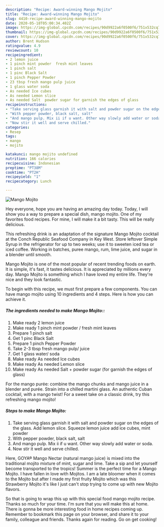```yaml
---
description: "Recipe: Award-winning Mango Mojito"
title: "Recipe: Award-winning Mango Mojito"
slug: 4410-recipe-award-winning-mango-mojito
date: 2020-05-18T05:00:34.402Z
image: https://img-global.cpcdn.com/recipes/90d9922a6f0500f6/751x532cq70/mango-mojito-recipe-main-photo.jpg
thumbnail: https://img-global.cpcdn.com/recipes/90d9922a6f0500f6/751x532cq70/mango-mojito-recipe-main-photo.jpg
cover: https://img-global.cpcdn.com/recipes/90d9922a6f0500f6/751x532cq70/mango-mojito-recipe-main-photo.jpg
author: Brent Hudson
ratingvalue: 4.9
reviewcount: 10
recipeingredient:
- 2 lemon juice
- 1 pinch mint powder  fresh mint leaves
- 1 pinch salt
- 1 pinc Black Salt
- 1 pinch Pepper Powder
- 23 tbsp fresh mango pulp juice
- 1 glass water soda
- As needed Ice cubes
- As needed Lemon slice
- As needed Salt  powder sugar for garnish the edges of glass
recipeinstructions:
- "Take serving glass garnish it with salt and powder sugar on the edges of the glass. Add lemon slice. Squeeze lemon juice add ice cubes, mint powder"
- "With pepper powder, black salt, salt"
- "And mango pulp. Mix ii if u want. Other way slowly add water or soda."
- "Now stir it well and serve chilled."
categories:
- Resep
tags:
- mango
- mojito

katakunci: mango mojito undefined
nutrition: 166 calories
recipecuisine: Indonesian
preptime: "PT38M"
cooktime: "PT2H"
recipeyield: "1"
recipecategory: Lunch

---
```



![Mango Mojito](https://img-global.cpcdn.com/recipes/90d9922a6f0500f6/751x532cq70/mango-mojito-recipe-main-photo.jpg)

Hey everyone, hope you are having an amazing day today. Today, I will show you a way to prepare a special dish, mango mojito. One of my favorites food recipes. For mine, I will make it a bit tasty. This will be really delicious.

This refreshing drink is an adaptation of the signature Mango Mojito cocktail at the Conch Republic Seafood Company in Key West. Store leftover Simple Syrup in the refrigerator for up to two weeks; use it to sweeten iced tea or iced coffee. Working in batches, puree mango, rum, lime juice, and sugar in a blender until smooth.

Mango Mojito is one of the most popular of recent trending foods on earth. It is simple, it's fast, it tastes delicious. It is appreciated by millions every day. Mango Mojito is something which I have loved my entire life. They're nice and they look fantastic.


To begin with this recipe, we must first prepare a few components. You can have mango mojito using 10 ingredients and 4 steps. Here is how you can achieve it.

##### The ingredients needed to make Mango Mojito::

1. Make ready 2 lemon juice
1. Make ready 1 pinch mint powder / fresh mint leaves
1. Prepare 1 pinch salt
1. Get 1 pinc Black Salt
1. Prepare 1 pinch Pepper Powder
1. Take 2-3 tbsp fresh mango pulp/ juice
1. Get 1 glass water/ soda
1. Make ready As needed Ice cubes
1. Make ready As needed Lemon slice
1. Make ready As needed Salt + powder sugar (for garnish the edges of glass)


For the mango purée: combine the mango chunks and mango juice in a blender and purée. Strain into a chilled martini glass. An authentic Cuban cocktail, with a mango twist! For a sweet take on a classic drink, try this refreshing mango mojito! 

##### Steps to make Mango Mojito:

1. Take serving glass garnish it with salt and powder sugar on the edges of the glass. Add lemon slice. Squeeze lemon juice add ice cubes, mint powder
1. With pepper powder, black salt, salt
1. And mango pulp. Mix ii if u want. Other way slowly add water or soda.
1. Now stir it well and serve chilled.


Here, GOYA® Mango Nectar (natural mango juice) is mixed into the traditional mojito mixture of mint, sugar and lime. Take a sip and let yourself become transported to the tropics! Summer is the perfect time for a Mango Mojito. I have fallen in love with Mojitos. I am a late bloomer when it comes to the Mojito but after I made my first fruity Mojito which was this Strawberry Mojito it&#39;s like I just can&#39;t stop trying to come up with new Mojito flavors. 

So that is going to wrap this up with this special food mango mojito recipe. Thanks so much for your time. I'm sure that you will make this at home. There is gonna be more interesting food in home recipes coming up. Remember to bookmark this page on your browser, and share it to your family, colleague and friends. Thanks again for reading. Go on get cooking!

